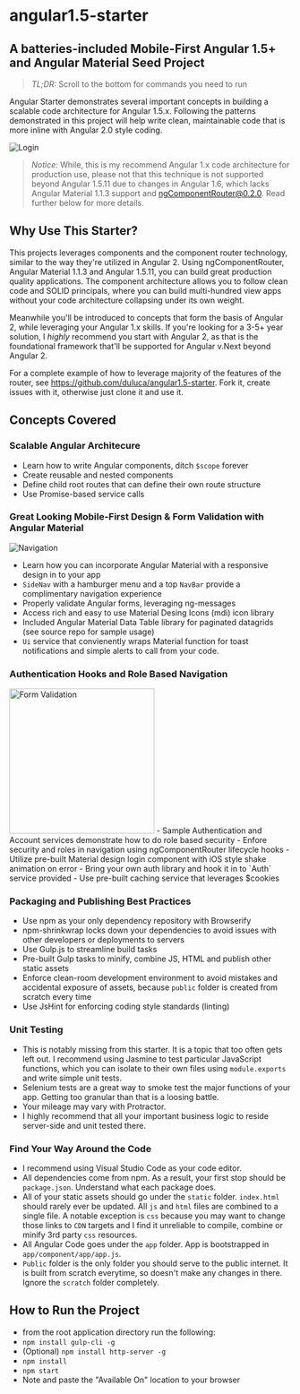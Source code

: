 # angular1.5-starter
## A batteries-included Mobile-First Angular 1.5+ and Angular Material Seed Project
> _TL;DR:_ Scroll to the bottom for commands you need to run

Angular Starter demonstrates several important concepts in building a scalable code architecture for Angular 1.5.x. Following the patterns demonstrated in this project will help write clean, maintainable code that is more inline with Angular 2.0 style coding. 

![Login](https://cloud.githubusercontent.com/assets/822159/23826750/3b66344c-0671-11e7-91e7-8c0dafa89309.png)

> _Notice:_ While, this is my recommend Angular 1.x code architecture for production use, please not that this technique is not supported beyond Angular 1.5.11 due to changes in Angular 1.6, which lacks Angular Material 1.1.3 support and  ngComponentRouter@0.2.0. Read further below for more details.

## Why Use This Starter?
This projects leverages components and the component router technology, similar to the way they're utilized in Angular 2. Using ngComponentRouter, Angular Material 1.1.3 and Angular 1.5.11, you can build great production quality applications. The component architecture allows you to follow clean code and SOLID principals, where you can build multi-hundred view apps without your code architecture collapsing under its own weight. 

Meanwhile you'll be introduced to concepts that form the basis of Angular 2, while leveraging your Angular 1.x skills. If you're looking for a 3-5+ year solution, I _highly_ recommend you start with Angular 2, as that is the foundational framework that'll be supported for Angular v.Next beyond Angular 2.

For a complete example of how to leverage majority of the features of the router, see https://github.com/duluca/angular1.5-starter. Fork it, create issues with it, otherwise just clone it and use it.

## Concepts Covered
### Scalable Angular Architecure
- Learn how to write Angular components, ditch `$scope` forever
- Create reusable and nested components
- Define child root routes that can define their own route structure
- Use Promise-based service calls

### Great Looking Mobile-First Design & Form Validation with Angular Material
![Navigation](https://cloud.githubusercontent.com/assets/822159/23826746/235bc952-0671-11e7-9f46-5aa7f2242aff.png)
- Learn how you can incorporate Angular Material with a responsive design in to your app
- `SideNav` with a hamburger menu and a top `NavBar` provide a complimentary navigation experience
- Properly validate Angular forms, leveraging ng-messages
- Access rich and easy to use Material Desing Icons (mdi) icon library
- Included Angular Material Data Table library for paginated datagrids (see source repo for sample usage)
- `Ui` service that convienently wraps Material function for toast notifications and simple alerts to call from your code.

### Authentication Hooks and Role Based Navigation
<img width="259" alt="Form Validation" src="https://cloud.githubusercontent.com/assets/822159/23826740/07bb83cc-0671-11e7-91fc-0b6c53ed9769.png">
- Sample Authentication and Account services demonstrate how to do role based security
- Enfore security and roles in navigation using ngComponentRouter lifecycle hooks
- Utilize pre-built Material design login component with iOS style shake animation on error
- Bring your own auth library and hook it in to `Auth` service provided
- Use pre-built caching service that leverages $cookies

### Packaging and Publishing Best Practices
- Use npm as your only dependency repository with Browserify
- npm-shrinkwrap locks down your dependencies to avoid issues with other developers or deployments to servers
- Use Gulp.js to streamline build tasks
- Pre-built Gulp tasks to minify, combine JS, HTML and publish other static assets
- Enforce clean-room development environment to avoid mistakes and accidental exposure of assets, because `public` folder is created from scratch every time
- Use JsHint for enforcing coding style standards (linting)

### Unit Testing
- This is notably missing from this starter. It is a topic that too often gets left out. I recommend using Jasmine to test particular JavaScript functions, which you can isolate to their own files using `module.exports` and write simple unit tests. 
- Selenium tests are a great way to smoke test the major functions of your app. Getting too granular than that is a loosing battle.
- Your mileage may vary with Protractor.
- I highly recommend that all your important business logic to reside server-side and unit tested there. 

### Find Your Way Around the Code
- I recommend using Visual Studio Code as your code editor.
- All dependencies come from npm. As a result, your first stop should be `package.json`. Understand what each package does.
- All of your static assets should go under the `static` folder. `index.html` should rarely ever be updated. All `js` and `html` files are combined to a single file. A notable exception is `css` because you may want to change those links to `CDN` targets and I find it unreliable to compile, combine or minify 3rd party `css` resources.
- All Angular Code goes under the `app` folder. App is bootstrapped in `app/component/app/app.js`.
- `Public` folder is the only folder you should serve to the public internet. It is built from scratch everytime, so doesn't make any changes in there. Ignore the `scratch` folder completely. 

## How to Run the Project
- from the root application directory run the following:
- `npm install gulp-cli -g`
- (Optional) `npm install http-server -g`
- `npm install`
- `npm start`
- Note and paste the "Available On" location to your browser
